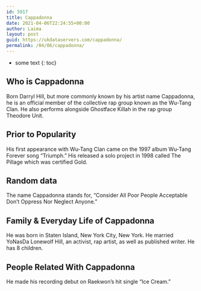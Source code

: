 ```yaml
---
id: 5917
title: Cappadonna
date: 2021-04-06T22:24:55+00:00
author: Laima
layout: post
guid: https://ukdataservers.com/cappadonna/
permalink: /04/06/cappadonna/
---
```


* some text
{: toc}


## Who is Cappadonna
                  
                  
                  
Born Darryl Hill, but more commonly known by his artist name Cappadonna, he is an official member of the collective rap group known as the Wu-Tang Clan. He also performs alongside Ghostface Killah in the rap group Theodore Unit.
                  
              
            
              
            
                
                
                
## Prior to Popularity
                  
                  
                  
His first appearance with Wu-Tang Clan came on the 1997 album Wu-Tang Forever song &#8220;Triumph.&#8221; His released a solo project in 1998 called The Pillage which was certified Gold.
                  
              
            
              
            
                
                
                
## Random data
                  
                  
                  
The name Cappadonna stands for, &#8220;Consider All Poor People Acceptable Don&#8217;t Oppress Nor Neglect Anyone.&#8221;
                  
              
            
              
            
                
                
                
## Family & Everyday Life of Cappadonna
                  
                  
                  
He was born in Staten Island, New York City, New York. He married YoNasDa Lonewolf Hill, an activist, rap artist, as well as published writer. He has 8 children.
                  
              
            
              
            
                
                
                
## People Related With Cappadonna
                  
                  
                  
He made his recording debut on Raekwon&#8217;s hit single &#8220;Ice Cream.&#8221;
                  
              
            
              
            
                
              
            
              
              
            
            
              
            
          
          
          
